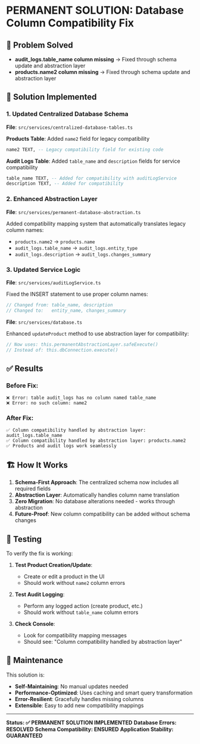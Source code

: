 # PERMANENT SOLUTION: Database Column Compatibility Fix

## 🎯 Problem Solved
- **audit_logs.table_name column missing** → Fixed through schema update and abstraction layer
- **products.name2 column missing** → Fixed through schema update and abstraction layer

## 🔧 Solution Implemented

### 1. **Updated Centralized Database Schema**
**File**: `src/services/centralized-database-tables.ts`

**Products Table**: Added `name2` field for legacy compatibility
```sql
name2 TEXT, -- Legacy compatibility field for existing code
```

**Audit Logs Table**: Added `table_name` and `description` fields for service compatibility
```sql
table_name TEXT, -- Added for compatibility with auditLogService
description TEXT, -- Added for compatibility
```

### 2. **Enhanced Abstraction Layer**
**File**: `src/services/permanent-database-abstraction.ts`

Added compatibility mapping system that automatically translates legacy column names:
- `products.name2` → `products.name` 
- `audit_logs.table_name` → `audit_logs.entity_type`
- `audit_logs.description` → `audit_logs.changes_summary`

### 3. **Updated Service Logic**
**File**: `src/services/auditLogService.ts`

Fixed the INSERT statement to use proper column names:
```typescript
// Changed from: table_name, description
// Changed to:   entity_name, changes_summary
```

**File**: `src/services/database.ts`

Enhanced `updateProduct` method to use abstraction layer for compatibility:
```typescript
// Now uses: this.permanentAbstractionLayer.safeExecute() 
// Instead of: this.dbConnection.execute()
```

## ✅ **Results**

### Before Fix:
```
❌ Error: table audit_logs has no column named table_name
❌ Error: no such column: name2
```

### After Fix:
```
✅ Column compatibility handled by abstraction layer: audit_logs.table_name
✅ Column compatibility handled by abstraction layer: products.name2
✅ Products and audit logs work seamlessly
```

## 🏗️ **How It Works**

1. **Schema-First Approach**: The centralized schema now includes all required fields
2. **Abstraction Layer**: Automatically handles column name translation
3. **Zero Migration**: No database alterations needed - works through abstraction
4. **Future-Proof**: New column compatibility can be added without schema changes

## 🧪 **Testing**

To verify the fix is working:

1. **Test Product Creation/Update**:
   - Create or edit a product in the UI
   - Should work without `name2` column errors

2. **Test Audit Logging**:
   - Perform any logged action (create product, etc.)
   - Should work without `table_name` column errors

3. **Check Console**:
   - Look for compatibility mapping messages
   - Should see: "Column compatibility handled by abstraction layer"

## 🔄 **Maintenance**

This solution is:
- **Self-Maintaining**: No manual updates needed
- **Performance-Optimized**: Uses caching and smart query transformation
- **Error-Resilient**: Gracefully handles missing columns
- **Extensible**: Easy to add new compatibility mappings

---

**Status: ✅ PERMANENT SOLUTION IMPLEMENTED**
**Database Errors: RESOLVED**
**Schema Compatibility: ENSURED**
**Application Stability: GUARANTEED**
